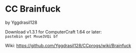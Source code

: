 # CC Brainfuck
by Yggdrasil128

Download v1.3.1 for ComputerCraft 1.64 or later:  
`pastebin get Mvue3VQi bf`

Wiki: https://github.com/Yggdrasil128/CCprogs/wiki/Brainfuck
